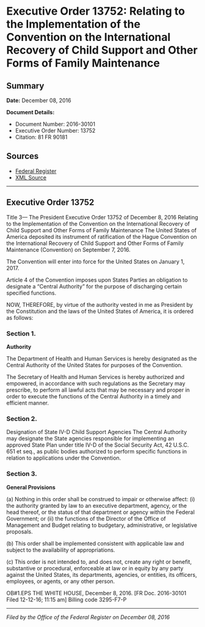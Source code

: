 # Executive Order 13752: Relating to the Implementation of the Convention on the International Recovery of Child Support and Other Forms of Family Maintenance

## Summary

**Date:** December 08, 2016

**Document Details:**
- Document Number: 2016-30101
- Executive Order Number: 13752
- Citation: 81 FR 90181

## Sources
- [Federal Register](https://www.federalregister.gov/documents/2016/12/13/2016-30101/relating-to-the-implementation-of-the-convention-on-the-international-recovery-of-child-support-and)
- [XML Source](https://www.federalregister.gov/documents/full_text/xml/2016/12/13/2016-30101.xml)

---

## Executive Order 13752

Title 3—
The President
Executive Order 13752 of December 8, 2016
Relating to the Implementation of the Convention on the International Recovery of Child Support and Other Forms of Family Maintenance
The United States of America deposited its instrument of ratification of the Hague Convention on the International Recovery of Child Support and Other Forms of Family Maintenance (Convention) on September 7, 2016.

The Convention will enter into force for the United States on January 1, 2017.

Article 4 of the Convention imposes upon States Parties an obligation to designate a “Central Authority” for the purpose of discharging certain specified functions.

NOW, THEREFORE, by virtue of the authority vested in me as President by the Constitution and the laws of the United States of America, it is ordered as follows:
### Section 1.

**Authority**

The Department of Health and Human Services is hereby designated as the Central Authority of the United States for purposes of the Convention.

The Secretary of Health and Human Services is hereby authorized and empowered, in accordance with such regulations as the Secretary may prescribe, to perform all lawful acts that may be necessary and proper in order to execute the functions of the Central Authority in a timely and efficient manner.
### Section 2.

Designation of State IV-D Child Support Agencies
The Central Authority may designate the State agencies responsible for implementing an approved State Plan under title IV-D of the Social Security Act, 42 U.S.C. 651 
et seq.,
as public bodies authorized to perform specific functions in relation to applications under the Convention.
### Section 3.

**General Provisions**

(a) Nothing in this order shall be construed to impair or otherwise affect:
    (i) the authority granted by law to an executive department, agency, or the head thereof, or the status of that department or agency within the Federal Government; or
    (ii) the functions of the Director of the Office of Management and Budget relating to budgetary, administrative, or legislative proposals.

(b) This order shall be implemented consistent with applicable law and subject to the availability of appropriations.

(c) This order is not intended to, and does not, create any right or benefit, substantive or procedural, enforceable at law or in equity by any party against the United States, its departments, agencies, or entities, its officers, employees, or agents, or any other person.

OB#1.EPS
THE WHITE HOUSE,
December 8, 2016.
[FR Doc. 2016-30101 
Filed 12-12-16; 11:15 am]
Billing code 3295-F7-P

---

*Filed by the Office of the Federal Register on December 08, 2016*
